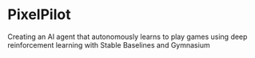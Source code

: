 # PixelPilot
Creating an AI agent that autonomously learns to play games using deep reinforcement learning with Stable Baselines and Gymnasium
